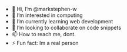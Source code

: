 - 👋 Hi, I’m @markstephen-w
- 👀 I’m interested in computing
- 🌱 I’m currently learning web development
- 💞️ I’m looking to collaborate on code snippets
- 📫 How to reach me, dont.
- ⚡ Fun fact: Im a real person

<!---
markstephen-w/markstephen-w is a ✨ special ✨ repository because its `README.md` (this file) appears on your GitHub profile.
You can click the Preview link to take a look at your changes.
--->
